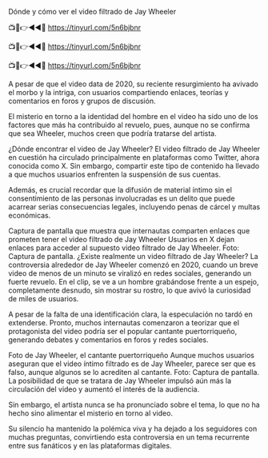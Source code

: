 Dónde y cómo ver el video filtrado de Jay Wheeler


📺📱👉◄◄🔴  https://tinyurl.com/5n6bjbnr

📺📱👉◄◄🔴  https://tinyurl.com/5n6bjbnr

📺📱👉◄◄🔴  https://tinyurl.com/5n6bjbnr



 A pesar de que el video data de 2020, su reciente resurgimiento ha avivado el morbo y la intriga, con usuarios compartiendo enlaces, teorías y comentarios en foros y grupos de discusión. 

El misterio en torno a la identidad del hombre en el video ha sido uno de los factores que más ha contribuido al revuelo, pues, aunque no se confirma que sea Wheeler, muchos creen que podría tratarse del artista.


¿Dónde encontrar el video de Jay Wheeler?
El video filtrado de Jay Wheeler en cuestión ha circulado principalmente en plataformas como Twitter, ahora conocida como X. Sin embargo, compartir este tipo de contenido ha llevado a que muchos usuarios enfrenten la suspensión de sus cuentas.

Además, es crucial recordar que la difusión de material íntimo sin el consentimiento de las personas involucradas es un delito que puede acarrear serias consecuencias legales, incluyendo penas de cárcel y multas económicas.

Captura de pantalla que muestra que internautas comparten enlaces que prometen tener el video filtrado de Jay Wheeler 
Usuarios en X dejan enlaces para acceder al supuesto video filtrado de Jay Wheeler. Foto: Captura de pantalla.
¿Existe realmente un video filtrado de Jay Wheeler?
La controversia alrededor de Jay Wheeler comenzó en 2020, cuando un breve video de menos de un minuto se viralizó en redes sociales, generando un fuerte revuelo. En el clip, se ve a un hombre grabándose frente a un espejo, completamente desnudo, sin mostrar su rostro, lo que avivó la curiosidad de miles de usuarios.

A pesar de la falta de una identificación clara, la especulación no tardó en extenderse. Pronto, muchos internautas comenzaron a teorizar que el protagonista del video podría ser el popular cantante puertorriqueño, generando debates y comentarios en foros y redes sociales.

Foto de Jay Wheeler, el cantante puertorriqueño 
Aunque muchos usuarios aseguran que el video íntimo filtrado es de Jay Wheeler, parece ser que es falso, aunque algunos se lo acrediten al cantante. Foto: Captura de pantalla.
La posibilidad de que se tratara de Jay Wheeler impulsó aún más la circulación del video y aumentó el interés de la audiencia.

Sin embargo, el artista nunca se ha pronunciado sobre el tema, lo que no ha hecho sino alimentar el misterio en torno al video.

Su silencio ha mantenido la polémica viva y ha dejado a los seguidores con muchas preguntas, convirtiendo esta controversia en un tema recurrente entre sus fanáticos y en las plataformas digitales.
